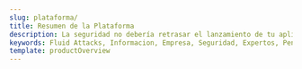 ```yaml
---
slug: plataforma/
title: Resumen de la Plataforma
description: La seguridad no debería retrasar el lanzamiento de tu aplicación al mercado. Con Hacking Continuo integramos las pruebas de seguridad a tu ciclo de vida de desarrollo de *software*.
keywords: Fluid Attacks, Informacion, Empresa, Seguridad, Expertos, Pentesting, Ethical Hacking
template: productOverview
---
```


